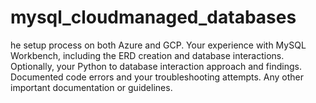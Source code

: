 # mysql_cloudmanaged_databases

he setup process on both Azure and GCP.
Your experience with MySQL Workbench, including the ERD creation and database interactions.
Optionally, your Python to database interaction approach and findings.
Documented code errors and your troubleshooting attempts.
Any other important documentation or guidelines.
